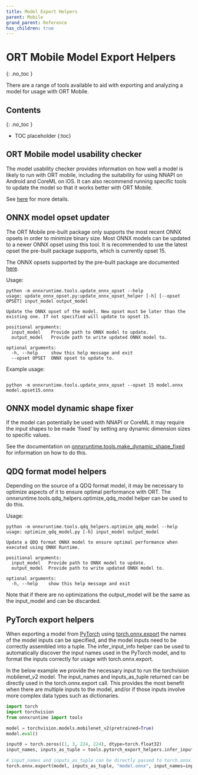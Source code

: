 ```yaml
---
title: Model Export Helpers
parent: Mobile
grand_parent: Reference
has_children: true
---
```


# ORT Mobile Model Export Helpers
{: .no_toc }


There are a range of tools available to aid with exporting and analyzing a model for usage with ORT Mobile.

## Contents
{: .no_toc }

* TOC placeholder
{:toc}


## ORT Mobile model usability checker

The model usability checker provides information on how well a model is likely to run with ORT mobile, including the suitability for using NNAPI on Android and CoreML on iOS. It can also recommend running specific tools to update the model so that it works better with ORT Mobile.

See [here](./model-usability-checker.md) for more details.


## ONNX model opset updater

The ORT Mobile pre-built package only supports the most recent ONNX opsets in order to minimize binary size. Most ONNX models can be updated to a newer ONNX opset using this tool. It is recommended to use the latest opset the pre-built package supports, which is currently opset 15.

The ONNX opsets supported by the pre-built package are documented [here](../../operators/mobile_package_op_type_support_1.10.md).

Usage:

```
python -m onnxruntime.tools.update_onnx_opset --help
usage: update_onnx_opset.py:update_onnx_opset_helper [-h] [--opset OPSET] input_model output_model

Update the ONNX opset of the model. New opset must be later than the existing one. If not specified will update to opset 15.

positional arguments:
  input_model    Provide path to ONNX model to update.
  output_model   Provide path to write updated ONNX model to.

optional arguments:
  -h, --help     show this help message and exit
  --opset OPSET  ONNX opset to update to.
```

Example usage:

```

python -m onnxruntime.tools.update_onnx_opset --opset 15 model.onnx model.opset15.onnx

```


## ONNX model dynamic shape fixer

If the model can potentially be used with NNAPI or CoreML it may require the input shapes to be made 'fixed' by setting any dynamic dimension sizes to specific values. 

See the documentation on [onnxruntime.tools.make_dynamic_shape_fixed](./make-dynamic-shape-fixed.md) for information on how to do this.


## QDQ format model helpers

Depending on the source of a QDQ format model, it may be necessary to optimize aspects of it to ensure optimal performance with ORT. 
The onnxruntime.tools.qdq_helpers.optimize_qdq_model helper can be used to do this.

Usage:

```
python -m onnxruntime.tools.qdq_helpers.optimize_qdq_model --help
usage: optimize_qdq_model.py [-h] input_model output_model

Update a QDQ format ONNX model to ensure optimal performance when executed using ONNX Runtime.

positional arguments:
  input_model   Provide path to ONNX model to update.
  output_model  Provide path to write updated ONNX model to.

optional arguments:
  -h, --help    show this help message and exit
```

Note that if there are no optimizations the output_model will be the same as the input_model and can be discarded.


## PyTorch export helpers

When exporting a model from [PyTorch](https://pytorch.org/) using [torch.onnx.export](https://pytorch.org/docs/stable/onnx.html) the names of the model inputs can be specified, and the model inputs need to be correctly assembled into a tuple. The infer_input_info helper can be used to automatically discover the input names used in the PyTorch model, and to format the inputs correctly for usage with torch.onnx.export.

In the below example we provide the necessary input to run the torchvision mobilenet_v2 model. 
The input_names and inputs_as_tuple returned can be directly used in the torch.onnx.export call. 
This provides the most benefit when there are multiple inputs to the model, and/or if those inputs involve more complex data types such as dictionaries.


```python
import torch
import torchvision
from onnxruntime import tools

model = torchvision.models.mobilenet_v2(pretrained=True)
model.eval()

input0 = torch.zeros((1, 3, 224, 224), dtype=torch.float32)
input_names, inputs_as_tuple = tools.pytorch_export_helpers.infer_input_info(model, input0)

# input_names and inputs_as_tuple can be directly passed to torch.onnx.export
torch.onnx.export(model, inputs_as_tuple, "model.onnx", input_names=input_names, ...)
```
